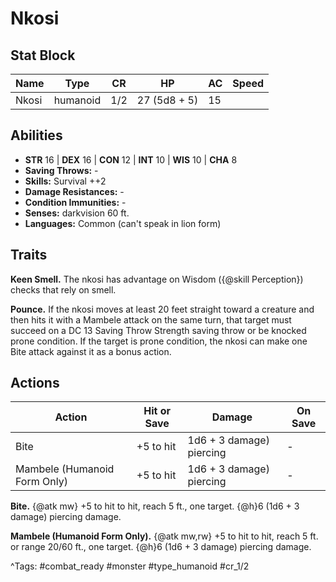 # Nkosi

## Stat Block

| Name | Type | CR | HP | AC | Speed |
|------|------|----|----|----|-------|
| Nkosi | humanoid | 1/2 | 27 (5d8 + 5) | 15 |  |

## Abilities

- **STR** 16 | **DEX** 16 | **CON** 12 | **INT** 10 | **WIS** 10 | **CHA** 8
- **Saving Throws:** -  
- **Skills:** Survival ++2  
- **Damage Resistances:** -  
- **Condition Immunities:** -  
- **Senses:** darkvision 60 ft.  
- **Languages:** Common (can't speak in lion form)

## Traits

**Keen Smell.** The nkosi has advantage on Wisdom ({@skill Perception}) checks that rely on smell.

**Pounce.** If the nkosi moves at least 20 feet straight toward a creature and then hits it with a Mambele attack on the same turn, that target must succeed on a DC 13 Saving Throw Strength saving throw or be knocked prone condition. If the target is prone condition, the nkosi can make one Bite attack against it as a bonus action.


## Actions

| Action | Hit or Save | Damage | On Save |
|--------|--------------|--------|----------|
| Bite | +5 to hit | 1d6 + 3 damage) piercing | - |
| Mambele (Humanoid Form Only) | +5 to hit | 1d6 + 3 damage) piercing | - |

**Bite.** {@atk mw} +5 to hit to hit, reach 5 ft., one target. {@h}6 (1d6 + 3 damage) piercing damage.

**Mambele (Humanoid Form Only).** {@atk mw,rw} +5 to hit to hit, reach 5 ft. or range 20/60 ft., one target. {@h}6 (1d6 + 3 damage) piercing damage.


^Tags: #combat_ready #monster #type_humanoid #cr_1/2